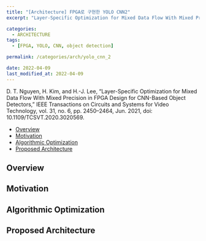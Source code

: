 ```yaml
---
title: "[Architecture] FPGA로 구현한 YOLO CNN2"
excerpt: "Layer-Specific Optimization for Mixed Data Flow With Mixed Precision in FPGA Design for CNN-Based Object Detectors"

categories:
  - ARCHITECTURE
tags:
  - [FPGA, YOLO, CNN, object detection]

permalink: /categories/arch/yolo_cnn_2

date: 2022-04-09
last_modified_at: 2022-04-09
---
```

D. T. Nguyen, H. Kim, and H.-J. Lee, “Layer-Specific Optimization for Mixed Data Flow With Mixed Precision in FPGA Design for CNN-Based Object Detectors,” IEEE Transactions on Circuits and Systems for Video Technology, vol. 31, no. 6, pp. 2450–2464, Jun. 2021, doi: 10.1109/TCSVT.2020.3020569.

- [Overview](#overview)
- [Motivation](#motivation)
- [Algorithmic Optimization](#algorithmic-optimization)
- [Proposed Architecture](#proposed-architecture)

## Overview

## Motivation

## Algorithmic Optimization

## Proposed Architecture
